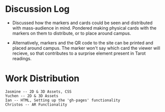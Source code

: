 # Discussion Log

- Discussed how the markers and cards could be seen and distributed with mass-audience in mind.  Pondered making physical cards with the markers on them to distribute, or to place around campus.

- Alternatively, markers and the QR code to the site can be printed and placed around campus.  The marker won't say which card the viewer will recieve, so that contributes to a surprise element present in Tarot readings.

# Work Distribution

```
Jasmine -- 2D & 3D Assets, CSS
Yuchen -- 2D & 3D Assets
Ian -- HTML, Setting up the 'gh-pages' functionality
Christos -- AR Functionality
```
